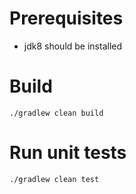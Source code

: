 # Prerequisites
- jdk8 should be installed

# Build
```
./gradlew clean build
```
# Run unit tests
```
./gradlew clean test
```